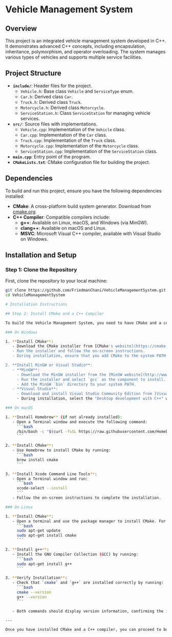 # Vehicle Management System

## Overview

This project is an integrated vehicle management system developed in C++. It demonstrates advanced C++ concepts, including encapsulation, inheritance, polymorphism, and operator overloading. The system manages various types of vehicles and supports multiple service facilities.

## Project Structure

- **`include/`**: Header files for the project.
  - `Vehicle.h`: Base class `Vehicle` and `ServiceType` enum.
  - `Car.h`: Derived class `Car`.
  - `Truck.h`: Derived class `Truck`.
  - `Motorcycle.h`: Derived class `Motorcycle`.
  - `ServiceStation.h`: Class `ServiceStation` for managing vehicle services.
- **`src/`**: Source files with implementations.
  - `Vehicle.cpp`: Implementation of the `Vehicle` class.
  - `Car.cpp`: Implementation of the `Car` class.
  - `Truck.cpp`: Implementation of the `Truck` class.
  - `Motorcycle.cpp`: Implementation of the `Motorcycle` class.
  - `ServiceStation.cpp`: Implementation of the `ServiceStation` class.
- **`main.cpp`**: Entry point of the program.
- **`CMakeLists.txt`**: CMake configuration file for building the project.

## Dependencies

To build and run this project, ensure you have the following dependencies installed:

- **CMake**: A cross-platform build system generator. Download from [cmake.org](https://cmake.org/download/).
- **C++ Compiler**: Compatible compilers include:
  - **g++**: Available on Linux, macOS, and Windows (via MinGW).
  - **clang++**: Available on macOS and Linux.
  - **MSVC**: Microsoft Visual C++ compiler, available with Visual Studio on Windows.

## Installation and Setup

### Step 1: Clone the Repository

First, clone the repository to your local machine:

```bash
git clone https://github.com/FriedmanChani/VehicleManagementSystem.git
cd VehicleManagementSystem

# Installation Instructions

## Step 2: Install CMake and a C++ Compiler

To build the Vehicle Management System, you need to have CMake and a compatible C++ compiler installed on your system. Follow the instructions below based on your operating system:

### On Windows

1. **Install CMake**:
   - Download the CMake installer from [CMake's website](https://cmake.org/download/).
   - Run the installer and follow the on-screen instructions.
   - During installation, ensure that you add CMake to the system PATH.

2. **Install MinGW or Visual Studio**:
   - **MinGW**:
     - Download the MinGW installer from the [MinGW website](http://www.mingw.org/).
     - Run the installer and select `gcc` as the component to install.
     - Add the MinGW `bin` directory to your system PATH.
   - **Visual Studio**:
     - Download and install Visual Studio Community Edition from [Visual Studio's website](https://visualstudio.microsoft.com/).
     - During installation, select the "Desktop development with C++" workload.

### On macOS

1. **Install Homebrew** (if not already installed):
   - Open a Terminal window and execute the following command:
     ```bash
     /bin/bash -c "$(curl -fsSL https://raw.githubusercontent.com/Homebrew/install/HEAD/install.sh)"
     ```

2. **Install CMake**:
   - Use Homebrew to install CMake by running:
     ```bash
     brew install cmake
     ```

3. **Install Xcode Command Line Tools**:
   - Open a Terminal window and run:
     ```bash
     xcode-select --install
     ```
   - Follow the on-screen instructions to complete the installation.

### On Linux

1. **Install CMake**:
   - Open a terminal and use the package manager to install CMake. For example, on Debian-based systems (like Ubuntu), run:
     ```bash
     sudo apt-get update
     sudo apt-get install cmake
     ```

2. **Install g++**:
   - Install the GNU Compiler Collection (GCC) by running:
     ```bash
     sudo apt-get install g++
     ```

3. **Verify Installation**:
   - Check that `cmake` and `g++` are installed correctly by running:
     ```bash
     cmake --version
     g++ --version
     ```

   - Both commands should display version information, confirming the installations.

---

Once you have installed CMake and a C++ compiler, you can proceed to build and run the Vehicle Management System project.
